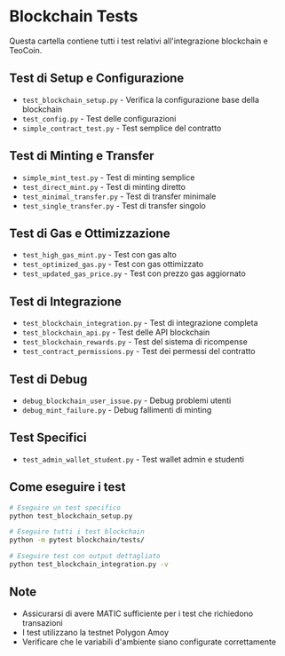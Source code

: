 # Blockchain Tests

Questa cartella contiene tutti i test relativi all'integrazione blockchain e TeoCoin.

## Test di Setup e Configurazione
- `test_blockchain_setup.py` - Verifica la configurazione base della blockchain
- `test_config.py` - Test delle configurazioni
- `simple_contract_test.py` - Test semplice del contratto

## Test di Minting e Transfer
- `simple_mint_test.py` - Test di minting semplice
- `test_direct_mint.py` - Test di minting diretto
- `test_minimal_transfer.py` - Test di transfer minimale
- `test_single_transfer.py` - Test di transfer singolo

## Test di Gas e Ottimizzazione
- `test_high_gas_mint.py` - Test con gas alto
- `test_optimized_gas.py` - Test con gas ottimizzato
- `test_updated_gas_price.py` - Test con prezzo gas aggiornato

## Test di Integrazione
- `test_blockchain_integration.py` - Test di integrazione completa
- `test_blockchain_api.py` - Test delle API blockchain
- `test_blockchain_rewards.py` - Test del sistema di ricompense
- `test_contract_permissions.py` - Test dei permessi del contratto

## Test di Debug
- `debug_blockchain_user_issue.py` - Debug problemi utenti
- `debug_mint_failure.py` - Debug fallimenti di minting

## Test Specifici
- `test_admin_wallet_student.py` - Test wallet admin e studenti

## Come eseguire i test

```bash
# Eseguire un test specifico
python test_blockchain_setup.py

# Eseguire tutti i test blockchain
python -m pytest blockchain/tests/

# Eseguire test con output dettagliato
python test_blockchain_integration.py -v
```

## Note
- Assicurarsi di avere MATIC sufficiente per i test che richiedono transazioni
- I test utilizzano la testnet Polygon Amoy
- Verificare che le variabili d'ambiente siano configurate correttamente
